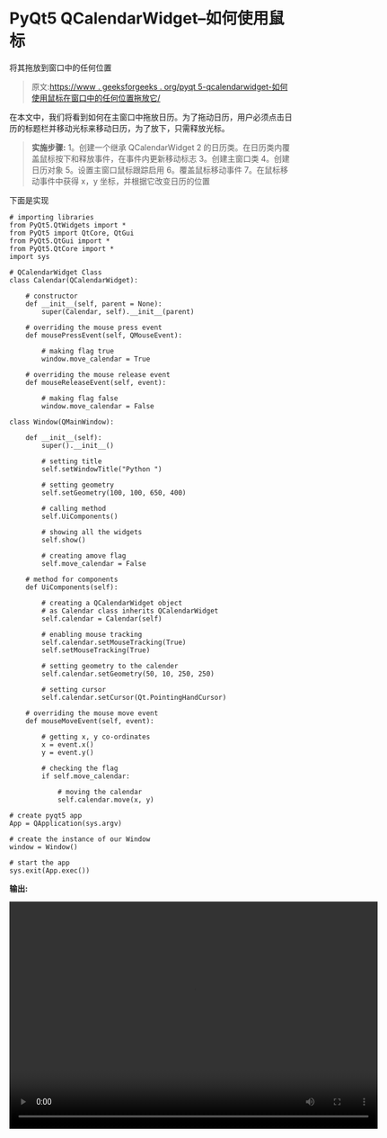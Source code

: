 # PyQt5 QCalendarWidget–如何使用鼠标

将其拖放到窗口中的任何位置

> 原文:[https://www . geeksforgeeks . org/pyqt 5-qcalendarwidget-如何使用鼠标在窗口中的任何位置拖放它/](https://www.geeksforgeeks.org/pyqt5-qcalendarwidget-how-to-drag-and-drop-it-anywhere-in-the-window-using-mouse/)

在本文中，我们将看到如何在主窗口中拖放日历。为了拖动日历，用户必须点击日历的标题栏并移动光标来移动日历，为了放下，只需释放光标。

> **实施步骤:**
> 1。创建一个继承 QCalendarWidget
> 2 的日历类。在日历类内覆盖鼠标按下和释放事件，在事件内更新移动标志
> 3。创建主窗口类
> 4。创建日历对象
> 5。设置主窗口鼠标跟踪启用
> 6。覆盖鼠标移动事件
> 7。在鼠标移动事件中获得 x，y 坐标，并根据它改变日历的位置

下面是实现

```
# importing libraries
from PyQt5.QtWidgets import * 
from PyQt5 import QtCore, QtGui
from PyQt5.QtGui import * 
from PyQt5.QtCore import * 
import sys

# QCalendarWidget Class
class Calendar(QCalendarWidget):

    # constructor
    def __init__(self, parent = None):
        super(Calendar, self).__init__(parent)

    # overriding the mouse press event
    def mousePressEvent(self, QMouseEvent):

        # making flag true
        window.move_calendar = True

    # overriding the mouse release event
    def mouseReleaseEvent(self, event):

        # making flag false
        window.move_calendar = False

class Window(QMainWindow):

    def __init__(self):
        super().__init__()

        # setting title
        self.setWindowTitle("Python ")

        # setting geometry
        self.setGeometry(100, 100, 650, 400)

        # calling method
        self.UiComponents()

        # showing all the widgets
        self.show()

        # creating amove flag
        self.move_calendar = False

    # method for components
    def UiComponents(self):

        # creating a QCalendarWidget object
        # as Calendar class inherits QCalendarWidget
        self.calendar = Calendar(self)

        # enabling mouse tracking
        self.calendar.setMouseTracking(True)
        self.setMouseTracking(True)

        # setting geometry to the calender
        self.calendar.setGeometry(50, 10, 250, 250)

        # setting cursor
        self.calendar.setCursor(Qt.PointingHandCursor)

    # overriding the mouse move event
    def mouseMoveEvent(self, event):

        # getting x, y co-ordinates
        x = event.x()
        y = event.y()

        # checking the flag
        if self.move_calendar:

            # moving the calendar
            self.calendar.move(x, y)

# create pyqt5 app
App = QApplication(sys.argv)

# create the instance of our Window
window = Window()

# start the app
sys.exit(App.exec())
```

**输出:**

<video class="wp-video-shortcode" id="video-432408-1" width="656" height="404" preload="metadata" controls=""><source type="video/mp4" src="https://media.geeksforgeeks.org/wp-content/uploads/20200613041824/Python-2020-06-13-04-17-35.mp4?_=1">[https://media.geeksforgeeks.org/wp-content/uploads/20200613041824/Python-2020-06-13-04-17-35.mp4](https://media.geeksforgeeks.org/wp-content/uploads/20200613041824/Python-2020-06-13-04-17-35.mp4)</video>